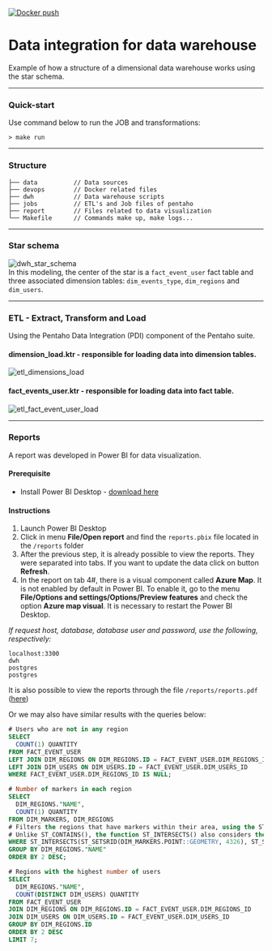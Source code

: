 [![Docker push](https://github.com/luizaugustoalves/data-integration-dwh/actions/workflows/docker-push.yml/badge.svg)](https://github.com/luizaugustoalves/data-integration-dwh/actions/workflows/docker-push.yml)
# Data integration for data warehouse

Example of how a structure of a dimensional data warehouse works using the star schema.

---
### Quick-start

Use command below to run the JOB and transformations:
```shell
> make run
```

---
### Structure
```text
├── data          // Data sources
├── devops        // Docker related files
├── dwh           // Data warehouse scripts
├── jobs          // ETL's and Job files of pentaho
├── report        // Files related to data visualization
└── Makefile      // Commands make up, make logs...
```
---

### Star schema
![dwh_star_schema](https://user-images.githubusercontent.com/94723103/143041766-4287cf34-da4c-450c-bec9-be4fd12c3d03.png)  
In this modeling, the center of the star is a `fact_event_user` fact table and three associated dimension tables: `dim_events_type`, `dim_regions` and `dim_users`.  

---  

### ETL - Extract, Transform and Load  
Using the Pentaho Data Integration (PDI) component of the Pentaho suite.  

#### dimension_load.ktr - responsible for loading data into dimension tables.
![etl_dimensions_load](https://user-images.githubusercontent.com/94723103/142977580-62e0cb66-0c3e-4a08-aa31-0f806b12a1e2.JPG)  

#### fact_events_user.ktr - responsible for loading data into fact table.
![etl_fact_event_user_load](https://user-images.githubusercontent.com/94723103/142978059-6445fade-532a-456d-9359-f1df67a00f27.JPG)  

---

### Reports
A report was developed in Power BI for data visualization.  
#### Prerequisite  
- Install Power BI Desktop - [download here](https://powerbi.microsoft.com/pt-br/downloads/)
#### Instructions  
1. Launch Power BI Desktop
2. Click in menu **File/Open report** and find the `reports.pbix` file located in the `/reports` folder
3. After the previous step, it is already possible to view the reports. They were separated into tabs. If you want to update the data click on button **Refresh**.
4. In the report on tab 4#, there is a visual component called **Azure Map**. It is not enabled by default in Power BI. To enable it, go to the menu **File/Options and settings/Options/Preview features** and check the option **Azure map visual**. It is necessary to restart the Power BI Desktop.  
  
*If request host, database, database user and password, use the following, respectively:*
```text
localhost:3300
dwh
postgres
postgres
```

It is also possible to view the reports through the file `/reports/reports.pdf` ([here](report/reports.pdf))

Or we may also have similar results with the queries below:  
```sql
# Users who are not in any region
SELECT 
  COUNT(1) QUANTITY 
FROM FACT_EVENT_USER
LEFT JOIN DIM_REGIONS ON DIM_REGIONS.ID = FACT_EVENT_USER.DIM_REGIONS_ID 
LEFT JOIN DIM_USERS ON DIM_USERS.ID = FACT_EVENT_USER.DIM_USERS_ID 
WHERE FACT_EVENT_USER.DIM_REGIONS_ID IS NULL;
```

```sql
# Number of markers in each region
SELECT 
  DIM_REGIONS."NAME",
  COUNT(1) QUANTITY
FROM DIM_MARKERS, DIM_REGIONS
# Filters the regions that have markers within their area, using the ST_INTERSECTS() function.
# Unlike ST_CONTAINS(), the function ST_INTERSECTS() also considers the markers that are on the edge of the polygon.
WHERE ST_INTERSECTS(ST_SETSRID(DIM_MARKERS.POINT::GEOMETRY, 4326), ST_SETSRID(DIM_REGIONS."LOCATION"::GEOMETRY, 4326)) 
GROUP BY DIM_REGIONS."NAME"
ORDER BY 2 DESC; 
```

```sql
# Regions with the highest number of users
SELECT 
  DIM_REGIONS."NAME",
  COUNT(DISTINCT DIM_USERS) QUANTITY
FROM FACT_EVENT_USER
JOIN DIM_REGIONS ON DIM_REGIONS.ID = FACT_EVENT_USER.DIM_REGIONS_ID 
JOIN DIM_USERS ON DIM_USERS.ID = FACT_EVENT_USER.DIM_USERS_ID 
GROUP BY DIM_REGIONS.ID
ORDER BY 2 DESC
LIMIT 7;
```
